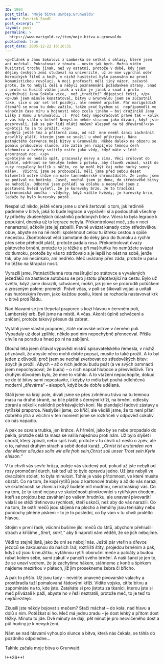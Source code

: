 ```yaml
---
ID: 1904
post_title: 'Moje bitva u&nbsp;Grunwaldu'
author: Patrick Zandl
post_excerpt: ""
layout: post
permalink: >
  https://www.marigold.cz/item/moje-bitva-u-grunwaldu
published: true
post_date: 2005-12-22 16:16:31
---
```

	<p>Článek o Janu Sokolovi z Lamberka se setkal s ohlasy, které jsem ani nečekal. Pokračovat v tématu – nevím jak bych. Možná vidím husitství trochu jinak, než vy ostatní, protože v době, kdy jsem dějiny českých zemí studoval na univerzitě, už ze mne vyprchal odér heroických filmů a knih, v nichž husitství bylo pasováno na první komunistickou revoluci. A moji profesoři měli jiný názor, začasté proto, že to nebyli češi a nebyli poznamenáni požadavkem strany. Snad i proto si husitů vážím jinak a vidím je jinak a snad i proto vyzdvihuji Jana Sokola více,  než „tradiční“ dějepisci čeští, </p>
	<p>Jak jsem minule konstatoval, bitvy u Grunwaldu jsem se zúčastnil také, sice o pár set let později, ale neméně urputně. Pár marigoldích čtenářů se mnou tu dobu zažilo, takže proč bychom si  nepřipomněli ve vánočním čase míru a hojnosti něco zcela jiného – boj družiníků Jana Lišky z Ronu u Grunwaldu… :)  Proč tedy nepokračovat právě tak – kolik z vás kdy stálo v bitvě? Nemyslím někde stranou jako diváci, když jste pozorovali, jak se pár lidí mlátí mečem? Alespoň na té dřevárně?</p>
	<p>Stojí to za to prožít. </p>
	<p>Byla ještě tma a příšerná zima, od níž  mne neměl šanci zachránit provlhlý plášť, kterým jsem se snažil u ohně přikrývat. Ráno patnáctého července mojí bitvy u Grunwaldu. Někde daleko na obzoru se pomalu probouzelo slunce, ale zatím jen rozpíjelo temnou čerň všehomíra a hvězdy svítily ostře jako vždy, když máte v létě promrznout noc. </p>
	<p>Stejně se nedalo spát, pracovaly nervy a zima. Věci srolovat do pláště, odrhnout se tekutým ledem z potoka, aby člověk vnímal, vzít do ruky rozpálený kotlík s něčím, co by mohl být čaj nebo horký senný nálev.  Všichni jsme se probouzeli, měli jsme před sebou deset kilometrů ostré chůze na naše tannenberské shromaždiště. Ze zvyku jsem se podíval na hodinky. Jasně, nechal jsem je doma, do středověké bitvy se nehodily. Odborně jsem pohlédl na oblohu a neomylně jsem z postavení hvězd vyčetl, že je kurevsky brzo. Je to tradiční astronomická poučka - vždycky, když vidíte hvězdy, je kurevsky brzo, ledaže by bylo kurevsky pozdě...
</p>
<!--more-->	<p>Nespal už nikdo, ještě včera jsme u ohně žertovali o tom, jak hrdinně padneme v bitvě, jaká to bude legrace a vyprávěli si a poslouchali všechny ty příběhy zkušenějších účastníků podobných bitev. Včera to byla legrace k popukání, dneska už to legrace nebyla. Překontrolovat meč, zda v noci nenareznul, ačkoliv jste jej zabalili. Pevně uvázat kanady coby středověkou obuv, abyste se na ně mohli spolehnout celou tu štreku cestou a spíše necestou. Zkontrolovat věci zamotané do deky jako do tlumoku a rychle přes sebe přehodit plášť, protože padala rosa. Překontrolovat úvazy plátového brnění, protože to je těžké a při mašíruňku ho nemůžete svázat do tlumoku, protože by vás to zdržovalo a je lepší ho nést na sobě, jenže tak, aby ani necinkalo, ani nedřelo. Meč uvázaný přes záda, protože u pasu ho těžko na štrapáci nosit.  </p>
	<p>Vyrazili jsme. Patnáctičlenná rota mašírující po státovce a vyvalených jezeďáků na zastávce autobusu se pro jistotu přeptávající na cestu.  Bylo už světlo, když jsme dorazili, schvácení, mokří, jak jsme se probrodili potůčkem a zroseným polem; promrzlí. Právě včas, v poli se šikovali vojáci a uvítali nás hurónským řevem, jako každou posilu, která se rozhodla nastavovat krk v bitvě proti Řádu. </p>
	<p>Nad hlavami se jim třepetal praporec s kozí hlavou v červném poli, Lamberský erb. Byli jsme na místě. A včas. Akorát úplně schvácení a zničení, protože takový přesun dá zabrat. </p>
	<p>Vytáhli jsme vlastní praporec, zlaté ronovské ostrve v černém poli. Vypadaly už dost zplihle, někdo pod ním nepochybně přenocoval. Přišla chvíle na poradu a hned po ní na zabíjení. </p>
	<p>Dlouhá léta jsem čítával výpovědi mistrů spisovatelského řemesla, v nichž přiznávali, že abyste něco mohli dobře popsat, musíte to také prožít. A to byl jeden z důvodů, proč jsem se nechal zverbovat do středověkých bitev: abych je prožil. Abych – až o nich jednou budu psát (a ve svých osmnácti jsem nepochyboval, že budu) – o nich napsal hluboce a přesvědčivě. Tím druhým důvodem bylo, že mne to vtáhlo. A to vtažení nepochopíte, dokud se do té bitvy sami nepostavíte, i  kdyby to měla být pouhá odlehčená moderní „dřevárna“ – alespoň, když bude dobře udělaná. </p>
	<p>Stáli jsme na kraji pole, dívali jsme se přes zvlněnou trávu na tu temnou masu na druhé straně, na bílé pláště s černými kříži, na brnění, odlesky zbraní a několik neklidně pofrkávajících koní. Na plandající řádové zástavy a rytířské praporce. Neslyšeli jsme, co křičí, ale věděli jsme, že to není přání dobrého jitra a všichni v ten moment jsme se rozkřičeli v odpověď cokoliv, co nás napadlo. </p>
	<p>A pak se ozvala trubka, jen krátce. A hřmění, jako by se nebe propadalo do pekla, protože celá ta masa se valila najednou proti nám. Už bylo slyšet i chorál, který zpívali, nebo spíš řvali, protože v tu chvíli už nešlo o zpěv, ale o to, nahnat druhým strach a sobě dodat kuráž. <em>„Christ ist erstanden von der Marter alle,des solln wir alle froh sein,Christ soll unser Trost sein.Kyrie eleison.“</em></p>
	<p>V tu chvíli vás sevře hrůza, poleje vás studený pot, pokud už jste nebyli od rosy promočení durch, tak teď už to bylo opravdu jedno. Už jste nebyli ve dvacátém století, to byla minulost. Tohle je vaše přítomnost, ve které musíte obstát. Co na tom, že kopí rytířů jsou z kartonové trubky a až do vás narazí, ve skutečnosti se zlomí a i když budete mít modřinu,  nerozmašírují vás. Co na tom, že ty koně nejsou ve skutečnosti plnokrevníci s rytířským chodem, kteří se projdou bez zaváhání po vašem hrudníku, ale unavení pivovarští valaši se stěží třetinovou rychlostí, kteří uskočí, než aby do vás narazili. Co na tom, že ostří mečů jsou sbíjená na plocho a řemdihy jsou tenisáky nebo punčochy plněné pískem – to je to poslední, co by vám v tu chvíli prolétlo hlavou. </p>
	<p>Stojím v první řadě,  všichni bušíme jílci mečů do štítů, abychom přehlušili strach a křičíme <em>„Smrt, smrt,“</em>  aby ti naproti nám věděli, že se jich nebojíme. </p>
	<p>Vědí to stejně jistě, jako že oni se nebojí nás. Ještě pár vteřin a dřevce jezdců se zakousnou do našich řad, roztříští štíty, projedou brněním a pak, když už jsou k neužitku, vytáhnou rytíři oboruční meče a palcáty a budou rubat kolem sebe, sami zakutí v pancíři svého brnění. A naší šancí je jen to, že se unaví vedrem, že je zachytíme hákem, stáhneme z koně a špirkem najdeme mezírkou v plátech, jíž jim prosekneme žebra či břicho. </p>
	<p>A pak to přišlo. Už jsou tady – nevidíte unavené pivovarské valachy a prostěradla tuží pomalovaná řádovými kříži. Vidíte vojsko, cítíte bitvu a zapomínáte na to, kde jste. Zataháte  si pro jistotu za tkanici, kterou jste si meč přivázali k paži, abyste ho v řeži neztratili, protože meč, to je teď to nejdůležitější. </p>
	<p>Zkusili jste někdy bojovat s mečem? Stačí máchat – do kola, nad hlavu a dolů s ním. Potěžkat si ho. Meč má jednu zradu – je dost lehký a přitom dost těžký. Minutu to jde. Dvě minuty se dají, pět minut je pro necvičeného dost a půl hodiny je k nevydržení. </p>
	<p>Nám se nad hlavami vyhouplo slunce a bitva, která nás čekala, se táhla do pozdního odpoledne... </p>
	<p>Takhle začala moje bitva o Grunwald.
</p>
	<p>!++26++!
</p>